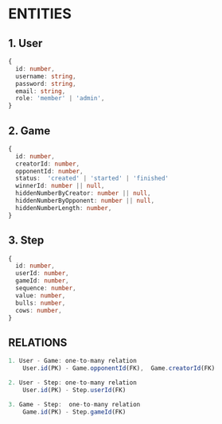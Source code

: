 # ENTITIES

## 1. User
```Typescript
{
  id: number,
  username: string,
  password: string,
  email: string,
  role: 'member' | 'admin',
}
```

## 2. Game
```Typescript
{
  id: number,
  creatorId: number,
  opponentId: number,
  status:  'created' | 'started' | 'finished'
  winnerId: number || null,
  hiddenNumberByCreator: number || null, 
  hiddenNumberByOpponent: number || null, 
  hiddenNumberLength: number,
}
```
## 3. Step
```Typescript
{
  id: number,
  userId: number,
  gameId: number,
  sequence: number,
  value: number, 
  bulls: number,
  cows: number,
}
```
## RELATIONS
```Typescript
1. User - Game: one-to-many relation
    User.id(PK) - Game.opponentId(FK),  Game.creatorId(FK)

2. User - Step: one-to-many relation
    User.id(PK) - Step.userId(FK)

3. Game - Step:  one-to-many relation
    Game.id(PK) - Step.gameId(FK)
```
